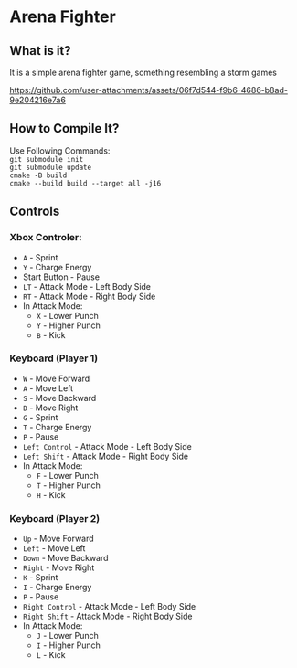 # Arena Fighter
## What is it?
It is a simple arena fighter game, something resembling a storm games

https://github.com/user-attachments/assets/06f7d544-f9b6-4686-b8ad-9e204216e7a6
## How to Compile It?
Use Following Commands:  
`git submodule init`  
`git submodule update`  
`cmake -B build`  
`cmake --build build --target all -j16`
## Controls
### Xbox Controler:
* `A` - Sprint
* `Y` - Charge Energy
* Start Button - Pause
* `LT` - Attack Mode - Left Body Side
* `RT` - Attack Mode - Right Body Side
* In Attack Mode:
  * `X` - Lower Punch
  * `Y` - Higher Punch
  * `B` - Kick
### Keyboard (Player 1)
* `W` - Move Forward
* `A` - Move Left
* `S` - Move Backward
* `D` - Move Right
* `G` - Sprint
* `T` - Charge Energy
* `P` - Pause
* `Left Control` - Attack Mode - Left Body Side
* `Left Shift` - Attack Mode - Right Body Side
* In Attack Mode:
  * `F` - Lower Punch
  * `T` - Higher Punch
  * `H` - Kick
### Keyboard (Player 2)
* `Up` - Move Forward
* `Left` - Move Left
* `Down` - Move Backward
* `Right` - Move Right
* `K` - Sprint
* `I` - Charge Energy
* `P` - Pause
* `Right Control` - Attack Mode - Left Body Side
* `Right Shift` - Attack Mode - Right Body Side
* In Attack Mode:
  * `J` - Lower Punch
  * `I` - Higher Punch
  * `L` - Kick
